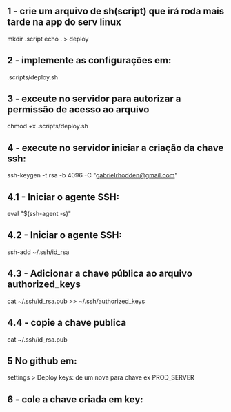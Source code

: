 ## 1 - crie um arquivo de sh(script) que irá roda mais tarde na app do serv linux
mkdir .script
echo . > deploy

## 2 - implemente as configurações em: 
.scripts/deploy.sh

## 3 - exceute no servidor para autorizar a permissão de acesso ao arquivo
chmod +x .scripts/deploy.sh

## 4 - execute no servidor iniciar a criação da chave ssh:
ssh-keygen -t rsa -b 4096 -C "gabrielrhodden@gmail.com"

## 4.1 - Iniciar o agente SSH:
eval "$(ssh-agent -s)"

## 4.2 - Iniciar o agente SSH:
ssh-add ~/.ssh/id_rsa

## 4.3 - Adicionar a chave pública ao arquivo authorized_keys
cat ~/.ssh/id_rsa.pub >> ~/.ssh/authorized_keys

## 4.4 - copie a chave publica
cat ~/.ssh/id_rsa.pub

## 5 No github em:
settings > Deploy keys: de um nova para chave ex PROD_SERVER

## 6 - cole a chave criada em key:
